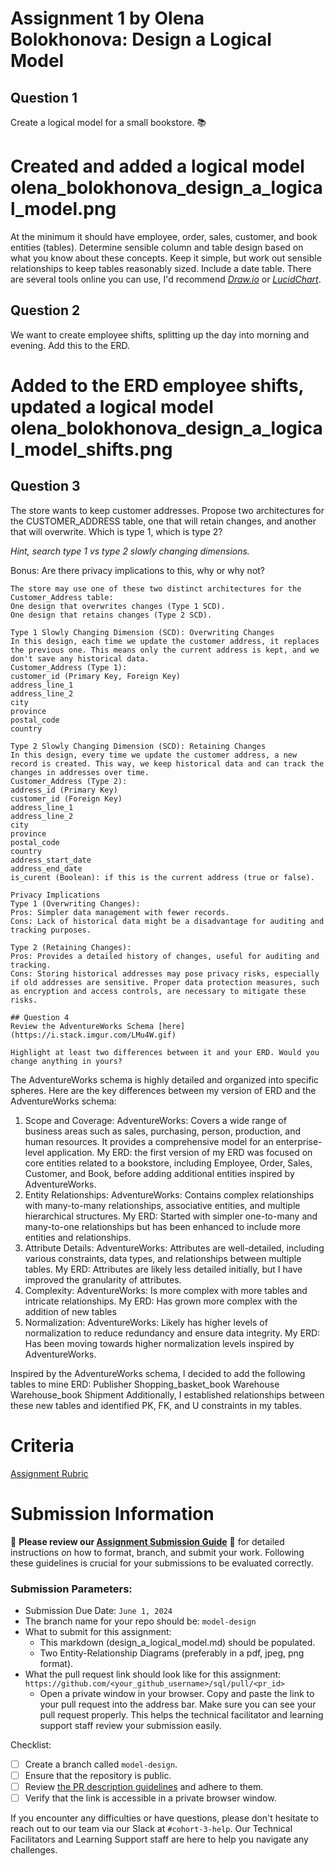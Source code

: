 # Assignment 1 by Olena Bolokhonova: Design a Logical Model

## Question 1

Create a logical model for a small bookstore. 📚
# Created and added a logical model olena_bolokhonova_design_a_logical_model.png

At the minimum it should have employee, order, sales, customer, and book entities (tables). Determine sensible column and table design based on what you know about these concepts. Keep it simple, but work out sensible relationships to keep tables reasonably sized. Include a date table. There are several tools online you can use, I'd recommend [_Draw.io_](https://www.drawio.com/) or [_LucidChart_](https://www.lucidchart.com/pages/).

## Question 2
We want to create employee shifts, splitting up the day into morning and evening. Add this to the ERD.
# Added to the ERD employee shifts, updated a logical model olena_bolokhonova_design_a_logical_model_shifts.png

## Question 3
The store wants to keep customer addresses. Propose two architectures for the CUSTOMER_ADDRESS table, one that will retain changes, and another that will overwrite. Which is type 1, which is type 2?

_Hint, search type 1 vs type 2 slowly changing dimensions._

Bonus: Are there privacy implications to this, why or why not?
```
The store may use one of these two distinct architectures for the Customer_Address table:
One design that overwrites changes (Type 1 SCD).
One design that retains changes (Type 2 SCD).

Type 1 Slowly Changing Dimension (SCD): Overwriting Changes
In this design, each time we update the customer address, it replaces the previous one. This means only the current address is kept, and we don't save any historical data.
Customer_Address (Type 1):
customer_id (Primary Key, Foreign Key)
address_line_1
address_line_2
city
province
postal_code
country

Type 2 Slowly Changing Dimension (SCD): Retaining Changes
In this design, every time we update the customer address, a new record is created. This way, we keep historical data and can track the changes in addresses over time.
Customer_Address (Type 2):
address_id (Primary Key)
customer_id (Foreign Key)
address_line_1
address_line_2
city
province
postal_code
country
address_start_date
address_end_date
is_curent (Boolean): if this is the current address (true or false).

Privacy Implications
Type 1 (Overwriting Changes):
Pros: Simpler data management with fewer records.
Cons: Lack of historical data might be a disadvantage for auditing and tracking purposes.

Type 2 (Retaining Changes):
Pros: Provides a detailed history of changes, useful for auditing and tracking.
Cons: Storing historical addresses may pose privacy risks, especially if old addresses are sensitive. Proper data protection measures, such as encryption and access controls, are necessary to mitigate these risks.

## Question 4
Review the AdventureWorks Schema [here](https://i.stack.imgur.com/LMu4W.gif)

Highlight at least two differences between it and your ERD. Would you change anything in yours?
```
The AdventureWorks schema is highly detailed and organized into specific spheres. 
Here are the key differences between my version of ERD and the AdventureWorks schema:

1. Scope and Coverage:
AdventureWorks: Covers a wide range of business areas such as sales, purchasing, person, production, and human resources. It provides a comprehensive model for an enterprise-level application.
My ERD: the first version of my ERD was focused on core entities related to a bookstore, including Employee, Order, Sales, Customer, and Book, before adding additional entities inspired by AdventureWorks.
2. Entity Relationships:
AdventureWorks: Contains complex relationships with many-to-many relationships, associative entities, and multiple hierarchical structures.
My ERD: Started with simpler one-to-many and many-to-one relationships but has been enhanced to include more entities and relationships.
3. Attribute Details:
AdventureWorks: Attributes are well-detailed, including various constraints, data types, and relationships between multiple tables.
My ERD: Attributes are likely less detailed initially, but I have improved the granularity of attributes.
4. Complexity:
AdventureWorks: Is more complex with more tables and intricate relationships.
My ERD: Has grown more complex with the addition of new tables 
5. Normalization:
AdventureWorks: Likely has higher levels of normalization to reduce redundancy and ensure data integrity.
My ERD: Has been moving towards higher normalization levels inspired by AdventureWorks.

Inspired by the AdventureWorks schema, I decided to add the following tables to mine ERD:
Publisher
Shopping_basket_book
Warehouse
Warehouse_book
Shipment
Additionally, I established relationships between these new tables and identified PK, FK, and U constraints in my tables.

# Criteria

[Assignment Rubric](./assignment_rubric.md)

# Submission Information

🚨 **Please review our [Assignment Submission Guide](https://github.com/UofT-DSI/onboarding/blob/main/onboarding_documents/submissions.md)** 🚨 for detailed instructions on how to format, branch, and submit your work. Following these guidelines is crucial for your submissions to be evaluated correctly.

### Submission Parameters:
* Submission Due Date: `June 1, 2024`
* The branch name for your repo should be: `model-design`
* What to submit for this assignment:
    * This markdown (design_a_logical_model.md) should be populated.
    * Two Entity-Relationship Diagrams (preferably in a pdf, jpeg, png format).
* What the pull request link should look like for this assignment: `https://github.com/<your_github_username>/sql/pull/<pr_id>`
    * Open a private window in your browser. Copy and paste the link to your pull request into the address bar. Make sure you can see your pull request properly. This helps the technical facilitator and learning support staff review your submission easily.

Checklist:
- [ ] Create a branch called `model-design`.
- [ ] Ensure that the repository is public.
- [ ] Review [the PR description guidelines](https://github.com/UofT-DSI/onboarding/blob/main/onboarding_documents/submissions.md#guidelines-for-pull-request-descriptions) and adhere to them.
- [ ] Verify that the link is accessible in a private browser window.

If you encounter any difficulties or have questions, please don't hesitate to reach out to our team via our Slack at `#cohort-3-help`. Our Technical Facilitators and Learning Support staff are here to help you navigate any challenges.
